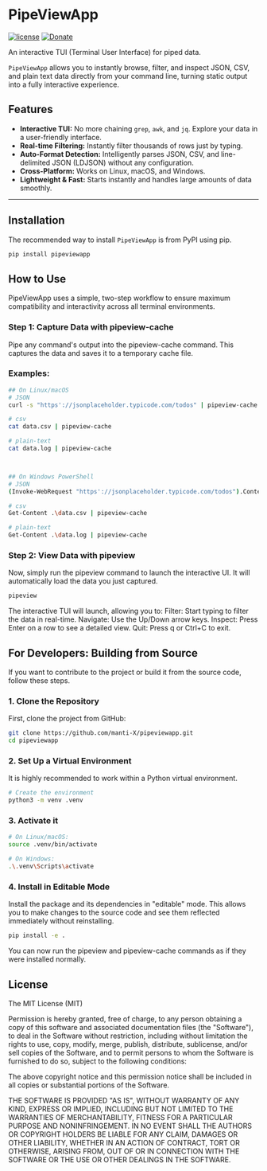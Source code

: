 # PipeViewApp

[![license][license-img]][github] [![Donate][kofi-img]][kofi]

An interactive TUI (Terminal User Interface) for piped data.

`PipeViewApp` allows you to instantly browse, filter, and inspect JSON, CSV, and plain text data directly from your command line, turning static output into a fully interactive experience.


## Features

-   **Interactive TUI:** No more chaining `grep`, `awk`, and `jq`. Explore your data in a user-friendly interface.
-   **Real-time Filtering:** Instantly filter thousands of rows just by typing.
-   **Auto-Format Detection:** Intelligently parses JSON, CSV, and line-delimited JSON (LDJSON) without any configuration.
-   **Cross-Platform:** Works on Linux, macOS, and Windows.
-   **Lightweight & Fast:** Starts instantly and handles large amounts of data smoothly.

---


## Installation

The recommended way to install `PipeViewApp` is from PyPI using pip.

```bash
pip install pipeviewapp
```


## How to Use
PipeViewApp uses a simple, two-step workflow to ensure maximum compatibility and interactivity across all terminal environments.


### Step 1: Capture Data with pipeview-cache
Pipe any command's output into the pipeview-cache command. This captures the data and saves it to a temporary cache file.
### Examples:
```bash
## On Linux/macOS
# JSON
curl -s "https'://jsonplaceholder.typicode.com/todos" | pipeview-cache

# csv
cat data.csv | pipeview-cache

# plain-text 
cat data.log | pipeview-cache



## On Windows PowerShell
# JSON
(Invoke-WebRequest "https'://jsonplaceholder.typicode.com/todos").Content | pipeview-cache

# csv
Get-Content .\data.csv | pipeview-cache

# plain-text
Get-Content .\data.log | pipeview-cache
```
### Step 2: View Data with pipeview
Now, simply run the pipeview command to launch the interactive UI. It will automatically load the data you just captured.
```bash
pipeview
```
The interactive TUI will launch, allowing you to:
Filter: Start typing to filter the data in real-time.
Navigate: Use the Up/Down arrow keys.
Inspect: Press Enter on a row to see a detailed view.
Quit: Press q or Ctrl+C to exit.


## For Developers: Building from Source
If you want to contribute to the project or build it from the source code, follow these steps.

### 1. Clone the Repository
First, clone the project from GitHub:
```bash
git clone https://github.com/manti-X/pipeviewapp.git
cd pipeviewapp
```

### 2. Set Up a Virtual Environment
It is highly recommended to work within a Python virtual environment.
```bash
# Create the environment
python3 -m venv .venv
```
### 3. Activate it
```bash
# On Linux/macOS:
source .venv/bin/activate
```
```bash
# On Windows:
.\.venv\Scripts\activate
```

### 4. Install in Editable Mode
Install the package and its dependencies in "editable" mode. This allows you to make changes to the source code and see them reflected immediately without reinstalling.
```bash
pip install -e .
```
You can now run the pipeview and pipeview-cache commands as if they were installed normally.


## License
The MIT License (MIT)

Permission is hereby granted, free of charge, to any person obtaining a copy of this software and associated documentation files (the "Software"), to deal in the Software without restriction, including without limitation the rights to use, copy, modify, merge, publish, distribute, sublicense, and/or sell copies of the Software, and to permit persons to whom the Software is furnished to do so, subject to the following conditions:

The above copyright notice and this permission notice shall be included in all copies or substantial portions of the Software.

THE SOFTWARE IS PROVIDED "AS IS", WITHOUT WARRANTY OF ANY KIND, EXPRESS OR IMPLIED, INCLUDING BUT NOT LIMITED TO THE WARRANTIES OF MERCHANTABILITY, FITNESS FOR A PARTICULAR PURPOSE AND NONINFRINGEMENT. IN NO EVENT SHALL THE AUTHORS OR COPYRIGHT HOLDERS BE LIABLE FOR ANY CLAIM, DAMAGES OR OTHER LIABILITY, WHETHER IN AN ACTION OF CONTRACT, TORT OR OTHERWISE, ARISING FROM, OUT OF OR IN CONNECTION WITH THE SOFTWARE OR THE USE OR OTHER DEALINGS IN THE SOFTWARE.

[kofi]: https://ko-fi.com/bakaloli
[kofi-img]: https://img.shields.io/badge/Ko--fi-FF5E5B?logo=ko-fi&logoColor=white
[github]: https://github.com/manti-X/h5ai/
[license-img]: https://img.shields.io/badge/license-MIT-a0a060.svg?style=flat-square